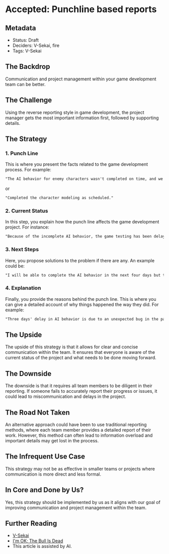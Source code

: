 # Accepted: Punchline based reports

## Metadata

- Status: Draft <!-- draft | proposed | rejected | accepted | deprecated | superseded by -->
- Deciders: V-Sekai, fire
- Tags: V-Sekai

## The Backdrop

Communication and project management within your game development team can be better.

## The Challenge

Using the reverse reporting style in game development, the project manager gets the most important information first, followed by supporting details.

## The Strategy

### 1. Punch Line

This is where you present the facts related to the game development process. For example:

```markdown
"The AI behavior for enemy characters wasn't completed on time, and we didn't start the level design for Stage 3 as planned."
```

or

```markdown
"Completed the character modeling as scheduled."
```

### 2. Current Status

In this step, you explain how the punch line affects the game development project. For instance:

```markdown
"Because of the incomplete AI behavior, the game testing has been delayed by a week."
```

### 3. Next Steps

Here, you propose solutions to the problem if there are any. An example could be:

```markdown
"I will be able to complete the AI behavior in the next four days but the level design for Stage 3 will still be behind schedule."
```

### 4. Explanation

Finally, you provide the reasons behind the punch line. This is where you can give a detailed account of why things happened the way they did. For example:

```markdown
"Three days' delay in AI behavior is due to an unexpected bug in the pathfinding system, and the remaining delay is due to being called to assist the graphics team with texture optimization."
```

## The Upside

The upside of this strategy is that it allows for clear and concise communication within the team. It ensures that everyone is aware of the current status of the project and what needs to be done moving forward.

## The Downside

The downside is that it requires all team members to be diligent in their reporting. If someone fails to accurately report their progress or issues, it could lead to miscommunication and delays in the project.

## The Road Not Taken

An alternative approach could have been to use traditional reporting methods, where each team member provides a detailed report of their work. However, this method can often lead to information overload and important details may get lost in the process.

## The Infrequent Use Case

This strategy may not be as effective in smaller teams or projects where communication is more direct and less formal.

## In Core and Done by Us?

Yes, this strategy should be implemented by us as it aligns with our goal of improving communication and project management within the team.

## Further Reading

- [V-Sekai](https://v-sekai.org/)
- [I'm OK; The Bull Is Dead](https://www.computerworld.com/article/2565077/i-m-ok--the-bull-is-dead.html)
- This article is assisted by AI.
